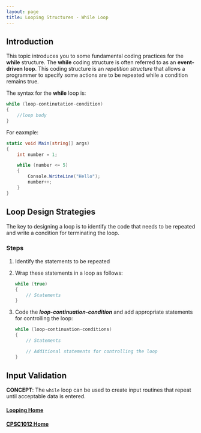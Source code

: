 ```yaml
---
layout: page
title: Looping Structures - While Loop
---
```


## Introduction
This topic introduces you to some fundamental coding practices for the **while** structure. The **while** coding structure is often referred to as an **event-driven loop**. This coding structure is an _repetition structure_ that allows a programmer to specify some actions are to be repeated while a condition remains true. 

The syntax for the **while** loop is:

```csharp
while (loop-continutation-condition)
{
    //loop body
}
```

For eaxmple:

```csharp
static void Main(string[] args)
{
    int number = 1;

    while (number <= 5)
    {
        Console.WriteLine("Hello");
        number++;
    }
}
```

## Loop Design Strategies
The key to designing a loop is to identify the code that needs to be repeated and write a condition for terminating the loop.

### Steps
1. Identify the statements to be repeated
2. Wrap these statements in a loop as follows:

    ```csharp
    while (true)
    {
        // Statements
    }
    ```

3. Code the ***loop-continuation-condition*** and add appropriate statements for controlling the loop:

    ```csharp
    while (loop-continuation-conditions)
    {
        // Statements

        // Additional statements for controlling the loop
    }
    ```

## Input Validation
**CONCEPT**: The `while` loop can be used to create input routines that repeat until acceptable data is entered.

#### [Looping Home](index.md)
#### [CPSC1012 Home](../)
